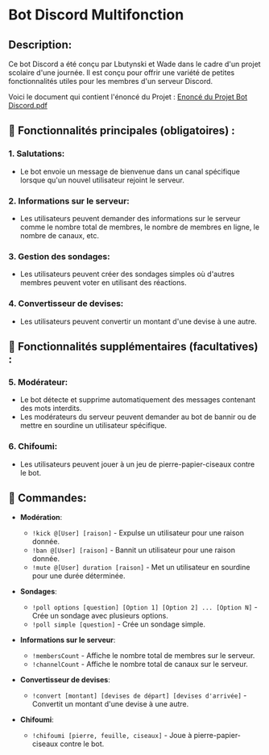# Bot Discord Multifonction

## Description:
Ce bot Discord a été conçu par Lbutynski et Wade dans le cadre d'un projet scolaire d'une journée. Il est conçu pour offrir une variété de petites fonctionnalités utiles pour les membres d'un serveur Discord.

Voici le document qui contient l'énoncé du Projet :
[Enoncé du Projet Bot Discord.pdf](https://github.com/Waddenn/Bot-Discord-Multifonction-Python/files/13047418/Enonce.du.Projet.Bot.Discord.pdf)


## 🚀 Fonctionnalités principales (obligatoires) :

### 1. Salutations:
   - Le bot envoie un message de bienvenue dans un canal spécifique lorsque qu'un nouvel utilisateur rejoint le serveur.

### 2. Informations sur le serveur:
   - Les utilisateurs peuvent demander des informations sur le serveur comme le nombre total de membres, le nombre de membres en ligne, le nombre de canaux, etc.

### 3. Gestion des sondages:
   - Les utilisateurs peuvent créer des sondages simples où d'autres membres peuvent voter en utilisant des réactions.

### 4. Convertisseur de devises:
   - Les utilisateurs peuvent convertir un montant d'une devise à une autre.

## 📌 Fonctionnalités supplémentaires (facultatives) :

### 5. Modérateur:
   - Le bot détecte et supprime automatiquement des messages contenant des mots interdits.
   - Les modérateurs du serveur peuvent demander au bot de bannir ou de mettre en sourdine un utilisateur spécifique.

### 6. Chifoumi:
   - Les utilisateurs peuvent jouer à un jeu de pierre-papier-ciseaux contre le bot.

## 📜 Commandes:

- **Modération**:
  - `!kick @[User] [raison]` - Expulse un utilisateur pour une raison donnée.
  - `!ban @[User] [raison]` - Bannit un utilisateur pour une raison donnée.
  - `!mute @[User] duration [raison]` - Met un utilisateur en sourdine pour une durée déterminée.

- **Sondages**:
  - `!poll options [question] [Option 1] [Option 2] ... [Option N]` - Crée un sondage avec plusieurs options.
  - `!poll simple [question]` - Crée un sondage simple.

- **Informations sur le serveur**:
  - `!membersCount` - Affiche le nombre total de membres sur le serveur.
  - `!channelCount` - Affiche le nombre total de canaux sur le serveur.

- **Convertisseur de devises**:
  - `!convert [montant] [devises de départ] [devises d'arrivée]` - Convertit un montant d'une devise à une autre.

- **Chifoumi**:
  - `!chifoumi [pierre, feuille, ciseaux]` - Joue à pierre-papier-ciseaux contre le bot.

